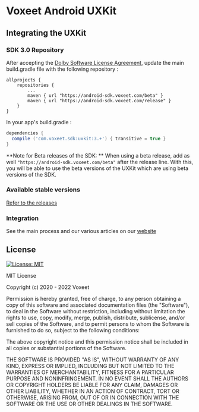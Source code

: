 # Voxeet Android UXKit

## Integrating the UXKit

### SDK 3.0 Repository

After accepting the [Dolby Software License Agreement](https://github.com/voxeet/voxeet-sdk-android/blob/main/LICENSE), update the main build.gradle file with the following repository :

```
allprojects {
    repositories {
        ...
        maven { url "https://android-sdk.voxeet.com/beta" }
        maven { url "https://android-sdk.voxeet.com/release" }
    }
}
```

In your app's build.gradle :

```gradle
dependencies {
  compile ('com.voxeet.sdk:uxkit:3.+') { transitive = true }
}
```

**Note for Beta releases of the SDK: ** When using a beta release, add as well `"https://android-sdk.voxeet.com/beta"` after the release line. With this, you will be able to use the beta versions of the UXKit which are using beta versions of the SDK.

### Available stable versions

[Refer to the releases](https://github.com/voxeet/voxeet-uxkit-android/releases)

### Integration

See the main process and our various articles on our [website](https://dolby.io/developers/interactivity-apis/client-ux-kit/uxkit-voxeet-java)

## License

[![License: MIT](https://img.shields.io/badge/License-MIT-blue.svg)](https://choosealicense.com/licenses/mit/)

MIT License

Copyright (c) 2020 - 2022 Voxeet

Permission is hereby granted, free of charge, to any person obtaining a copy
of this software and associated documentation files (the "Software"), to deal
in the Software without restriction, including without limitation the rights
to use, copy, modify, merge, publish, distribute, sublicense, and/or sell
copies of the Software, and to permit persons to whom the Software is
furnished to do so, subject to the following conditions:

The above copyright notice and this permission notice shall be included in all
copies or substantial portions of the Software.

THE SOFTWARE IS PROVIDED "AS IS", WITHOUT WARRANTY OF ANY KIND, EXPRESS OR
IMPLIED, INCLUDING BUT NOT LIMITED TO THE WARRANTIES OF MERCHANTABILITY,
FITNESS FOR A PARTICULAR PURPOSE AND NONINFRINGEMENT. IN NO EVENT SHALL THE
AUTHORS OR COPYRIGHT HOLDERS BE LIABLE FOR ANY CLAIM, DAMAGES OR OTHER
LIABILITY, WHETHER IN AN ACTION OF CONTRACT, TORT OR OTHERWISE, ARISING FROM,
OUT OF OR IN CONNECTION WITH THE SOFTWARE OR THE USE OR OTHER DEALINGS IN THE
SOFTWARE.
